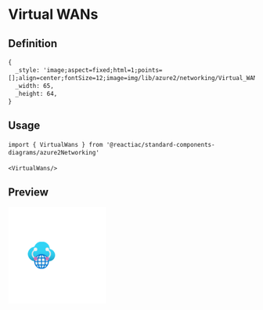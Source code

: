 # Virtual WANs

## Definition

```
{
  _style: 'image;aspect=fixed;html=1;points=[];align=center;fontSize=12;image=img/lib/azure2/networking/Virtual_WANs.svg;strokeColor=none;',
  _width: 65,
  _height: 64,
}
```

## Usage

```
import { VirtualWans } from '@reactiac/standard-components-diagrams/azure2Networking'

<VirtualWans/>
```

## Preview

<img src="./virtual-wans.png" width="200"/>
